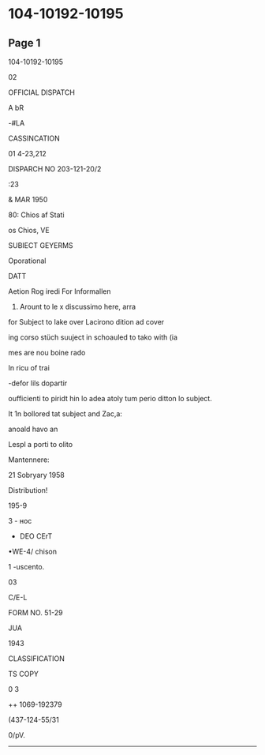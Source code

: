 # 104-10192-10195

## Page 1

104-10192-10195

02

OFFICIAL DISPATCH

A bR

-#LA

CASSINCATION

01 4-23,212

DISPARCH NO 203-121-20/2

:23

& MAR 1950

80: Chios af Stati

os Chios, VE

SUBIECT GEYERMS

Oporational

DATT

Aetion Rog iredi For Informallen

1. Arount to le x discussimo here, arra

for Subject to lake over Lacirono dition ad cover

ing corso stüch suuject in schoauled to tako with (ia

mes are nou boine rado

In ricu of trai

-defor lils dopartir

oufficienti to piridt hin lo adea atoly tum perio ditton lo subject.

It 1n bollored tat subject and Zac,a:

anoald havo an

Lespl a porti to olito

Mantennere:

21 Sobryary 1958

Distribution!

195-9

3 - нос

- DEO CErT

•WE-4/ chison

1 -uscento.

03

C/E-L

FORM NO. 51-29

JUA

1943

CLASSIFICATION

TS COPY

0 3

++ 1069-192379

(437-124-55/31

0/pV.

---

